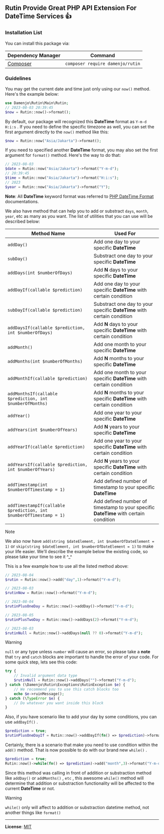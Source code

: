 ## Rutin Provide Great PHP API Extension For DateTime Services :+1:
### Installation List

You can install this package via:

| Dependency Manager | Command |
| --------------- | --------------- |
| [Composer](https://getcomposer.org/)   | ```composer require damenjo/rutin```  |

### Guidelines

You may get the current date and time just only using our `now()` method. Here's the example below: 

```php
use Damenjo\Rutin\Main\Rutin;
// 2023-08-03 20:39:45
$now = Rutin::now()->format();
```

By default, our package will recognized this **DateTime** format as `Y-m-d H:i:s` . If you need to define the specific timezone as well, you can set the first argument directly to the `now()` method like this:

```php 
$now = Rutin::now("Asia/Jakarta")->format();
```

If you need to specified another **DateTime** format, you may also set the first argument for `format()` method. Here's the way to do that:

```php
// 2023-08-03
$date = Rutin::now("Asia/Jakarta")->format("Y-m-d");
// 20:39:45
$time = Rutin::now("Asia/Jakarta")->format("H:i:s");
// 2023
$year = Rutin::now("Asia/Jakarta")->format("Y");
```

**Note**: All **DateTime** keyword format was referred to [PHP DateTime Format](https://www.php.net/manual/en/datetime.format.php) documentations.

We also have method that can help you to add or substract `days`, `month`, `year`, etc as many as you want. The list of utilities that you can use will be described below:

| Method Name | Used For |
| --------------- | --------------- |
| `addDay()`   | Add one day to your specific **DateTime** | 
| `subDay()`   | Substract one day to your specific **DateTime** | 
| `addDays(int $numberOfDays)` | Add **N** days to your specific **DateTime** |
| `addDayIf(callable $prediction)` | Add one day to your specific **DateTime** with certain condition |
| `subDayIf(callable $prediction)` | Substract one day to your specific **DateTime** with certain condition |
| `addDaysIf(callable $prediction, int $numberOfDays)` | Add **N** days to your specific **DateTime** with certain condition |
| `addMonth()`   | Add one month to your specific **DateTime** | 
| `addMonths(int $numberOfMonths)` | Add **N** months to your specific **DateTime** |
| `addMonthIf(callable $prediction)` | Add one month to your specific **DateTime** with certain condition |
| `addMonthsIf(callable $prediction, int $numberOfMonths)` | Add **N** months to your specific **DateTime** with certain condition |
| `addYear()`   | Add one year to your specific **DateTime** | 
| `addYears(int $numberOfYears)` | Add **N** years to your specific **DateTime** |
| `addYearIf(callable $prediction)` | Add one year to your specific **DateTime** with certain condition |
| `addYearsIf(callable $prediction, int $numberOfYears)` | Add **N** years to your specific **DateTime** with certain condition |
| `addTimestamp(int $numberOfTimestamp = 1)`   | Add defined number of timestamp to your specific **DateTime** | 
| `addTimestampIf(callable $prediction, int $numberOfTimestamp = 1)` | Add defined number of timestamp to your specific **DateTime** with certain condition |

> [!NOTE]
> We also now have `add(string $dateElement, int $numberOfDateElement = 1)` or `skip(string $dateElement, int $numberOfDateElement = 1)` to make your life easier. We'll describe the example below the existing code, so please take your time to see it ^_^

This is a few example how to use all the listed method above: 

```php
// 2023-08-04
$rutin = Rutin::now()->add("day",1)->format("Y-m-d");

// 2023-08-03
$rutinNow = Rutin::now()->format("Y-m-d");

// 2023-08-04
$rutinPlusOneDay = Rutin::now()->addDay()->format("Y-m-d");

// 2023-08-05
$rutinPlusTwoDay = Rutin::now()->addDays(2)->format("Y-m-d");

// 2023-08-03
$rutinNull = Rutin::now()->addDays(null ?? 0)->format("Y-m-d");
```
> [!WARNING]
> `null` or any type unless `number` will cause an error, so please take a **note** that `try` and `catch` blocks are  important to handle the error of your code. For some quick step, lets see this code:

```php
try {
    // Invalid argument data type
    $rutinNull = Rutin::now()->addDays("")->format("Y-m-d");
} catch (\Damenjo\Rutin\Exceptions\RutinException $e) {
    // We recommend you to use this catch blocks too
    echo $e->ruinMessage();
} catch (\TypeError $e) {
    // Do whatever you want inside this block
}
```

Also, if you have scenario like to add your day by some conditions, you can use `addDayIf()` . 

```php
$prediction = true;
$rutinPlusOneDayIf = Rutin::now()->addDayIf(fn() => $prediction)->format("Y-m-d");
```

Certainly, there is a scenario that make you need to use condition within the `add()` method. That is now possible to do with our brand new `while()` . 

```php
$prediction = true;
Rutin::now()->while(fn() => $prediction)->add("month",3)->format("Y-m-d");
```

Since this method was calling in front of addition or substraction method like `addDay()` or `addMonths()` , `etc` , this awesome `while()` method will determine that addition or substraction functionality will be affected to the current **DateTime** or not.

> [!WARNING]
> `while()` only will affect to addition or substraction datetime method, not another things like `format()`

---

**License**: [MIT](https://opensource.org/license/mit/)

